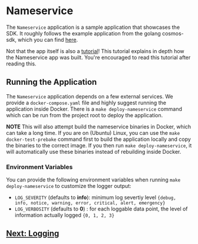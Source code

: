 # Nameservice

The `Nameservice` application is a sample application that showcases the SDK. It roughly follows the example application from the golang cosmos-sdk, which you can find [here](https://github.com/cosmos/sdk-tutorials/tree/master/nameservice).

Not that the app itself is also a [tutorial](./tutorial/README.md)! This tutorial explains in depth how the Nameservice app was built. You're encouraged to read this tutorial after reading this.

## Running the Application

The `Nameservice` application depends on a few external services. We provide a `docker-compose.yaml` file and highly suggest running the application inside Docker. There is a `make deploy-nameservice` command which can be run from the project root to deploy the application.

**NOTE** This will also attempt build the nameservice binaries in Docker, which can take a long time. If you are on (Ubuntu) Linux, you can use the `make docker-test-prebake` command first to build the application locally and copy the binaries to the correct image. If you then run `make deploy-nameservice`, it will automatically use these binaries instead of rebuilding inside Docker.

### Environment Variables

You can provide the following environment variables when running `make deploy-nameservice` to customize the logger output:

- `LOG_SEVERITY` (defaults to **info**): minimum log severtiy level `{debug, info, notice, warning, error, critical, alert, emergency}`
- `LOG_VERBOSITY` (defaults to **0**) : for each loggable data point, the level of information actually logged `{0, 1, 2, 3}`

## [Next: Logging](./docs/Logging.md)
